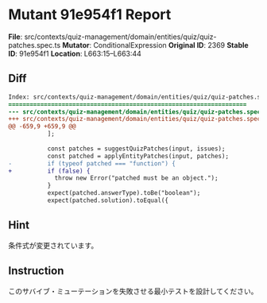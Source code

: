 # Mutant 91e954f1 Report

**File**: src/contexts/quiz-management/domain/entities/quiz/quiz-patches.spec.ts
**Mutator**: ConditionalExpression
**Original ID**: 2369
**Stable ID**: 91e954f1
**Location**: L663:15–L663:44

## Diff

```diff
Index: src/contexts/quiz-management/domain/entities/quiz/quiz-patches.spec.ts
===================================================================
--- src/contexts/quiz-management/domain/entities/quiz/quiz-patches.spec.ts	original
+++ src/contexts/quiz-management/domain/entities/quiz/quiz-patches.spec.ts	mutated #2369
@@ -659,9 +659,9 @@
           ];
 
           const patches = suggestQuizPatches(input, issues);
           const patched = applyEntityPatches(input, patches);
-          if (typeof patched === "function") {
+          if (false) {
             throw new Error("patched must be an object.");
           }
           expect(patched.answerType).toBe("boolean");
           expect(patched.solution).toEqual({
```

## Hint

条件式が変更されています。

## Instruction

このサバイブ・ミューテーションを失敗させる最小テストを設計してください。
